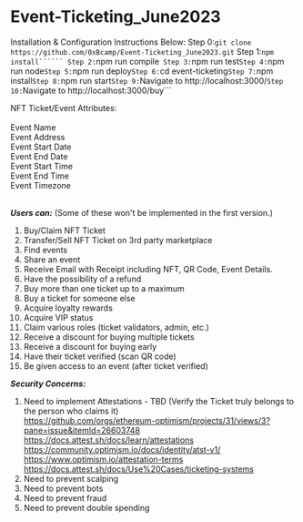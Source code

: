 # Event-Ticketing_June2023

Installation & Configuration Instructions Below:
Step 0:```git clone https://github.com/0xBcamp/Event-Ticketing_June2023.git```
Step 1:```npm install``````
Step 2:```npm run compile```
Step 3:```npm run test```
Step 4: ```npm run node```
Step 5: ```npm run deploy```
Step 6: ```cd event-ticketing```
Step 7: ```npm install```
Step 8: ```npm run start```
Step 9: ```Navigate to http://localhost:3000/```
Step 10: ```Navigate to http://localhost:3000/buy```




NFT Ticket/Event Attributes: <br>  
                    Event Name <br>
                    Event Address<br>
                    Event Start Date<br>
                    Event End Date<br>
                    Event Start Time<br>
                    Event End Time<br>
                    Event Timezone<br><br>

***Users can:***
(Some of these won't be implemented in the first version.)

1. Buy/Claim NFT Ticket
2. Transfer/Sell NFT Ticket on 3rd party marketplace
3. Find events
4. Share an event
5. Receive Email with Receipt including NFT, QR Code, Event Details.
6. Have the possibility of a refund
7. Buy more than one ticket up to a maximum
8. Buy a ticket for someone else
9. Acquire loyalty rewards
10. Acquire VIP status
11. Claim various roles (ticket validators, admin, etc.)
12. Receive a discount for buying multiple tickets
13. Receive a discount for buying early
14. Have their ticket verified (scan QR code)
15. Be given access to an event (after ticket verified)


***Security Concerns:***
1. Need to implement Attestations - TBD (Verify the Ticket truly belongs to the person who claims it)<br>
https://github.com/orgs/ethereum-optimism/projects/31/views/3?pane=issue&itemId=26603748 <br>
https://docs.attest.sh/docs/learn/attestations <br>
https://community.optimism.io/docs/identity/atst-v1/ <br>
https://www.optimism.io/attestation-terms <br>
   https://docs.attest.sh/docs/Use%20Cases/ticketing-systems <br>
3. Need to prevent scalping
3. Need to prevent bots
4. Need to prevent fraud
5. Need to prevent double spending


 